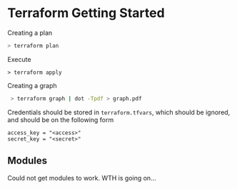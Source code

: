 # Terraform Getting Started

Creating a plan
```sh
> terraform plan
```

Execute
```
> terraform apply
```

Creating a graph
```sh
 > terraform graph | dot -Tpdf > graph.pdf
```


Credentials should be stored in ``terraform.tfvars``, which should be ignored,
and should be on the following form

```
access_key = "<access>"
secret_key = "<secret>"
```

## Modules

Could not get modules to work. WTH is going on...
